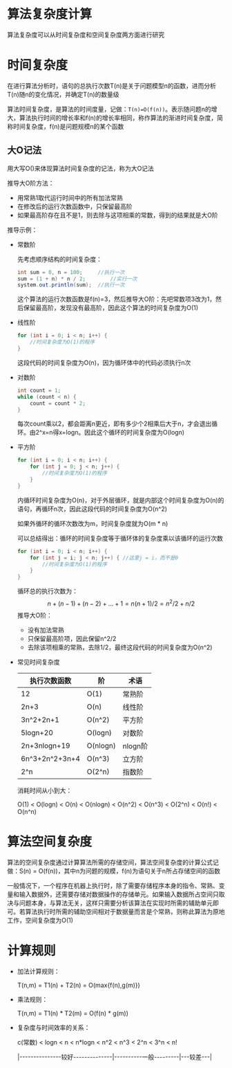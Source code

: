 # 算法复杂度计算

算法复杂度可以从时间复杂度和空间复杂度两方面进行研究

# 时间复杂度

在进行算法分析时，语句的总执行次数T(n)是关于问题模型n的函数，进而分析T(n)随n的变化情况，并确定T(n)的数量级

算法时间复杂度，是算法的时间度量，记做：`T(n)=O(f(n))`。表示随问题n的增大，算法执行时间的增长率和f(n)的增长率相同，称作算法的渐进时间复杂度，简称时间复杂度，f(n)是问题规模n的某个函数

## 大O记法

用大写O()来体现算法时间复杂度的记法，称为大O记法

推导大O阶方法：

- 用常熟1取代运行时间中的所有加法常熟
- 在修改后的运行次数函数中，只保留最高阶
- 如果最高阶存在且不是1，则去除与这项相乘的常数，得到的结果就是大O阶

推导示例：

- 常数阶

  先考虑顺序结构的时间复杂度：

  ```java
  int sum = 0, n = 100;		//执行一次
  sum = (1 + n) * n / 2;		//实行一次
  system.out.println(sum);	//执行一次
  ```

  这个算法的运行次数函数是f(n)=3，然后推导大O阶：先吧常数项3改为1，然后保留最高阶，发现没有最高阶，因此这个算法的时间复杂度为O(1)

- 线性阶

  ```java
  for (int i = 0; i < n; i++) {
      //时间复杂度为O(1)的程序
  }
  ```

  这段代码的时间复杂度为O(n)，因为循环体中的代码必须执行n次

- 对数阶

  ```java
  int count = 1;
  while (count < n) {
      count = count * 2;
  }
  ```

  每次count乘以2，都会距离n更近，即有多少个2相乘后大于n，才会退出循环。由2^x=n得x=logn。因此这个循环的时间复杂度为O(logn)

- 平方阶

  ```java
  for (int i = 0; i < n; i++) {
      for (int j = 0; j < n; j++) {
          //时间复杂度为O(1)的程序
      }
  }
  ```

  内循环时间复杂度为O(n)，对于外层循环，就是内部这个时间复杂度为O(n)的语句，再循环n次，因此这段代码的时间复杂度为O(n^2)

  如果外循环的循环次数改为m，时间复杂度就为O(m * n)

  可以总结得出：循环的时间复杂度等于循环体的复杂度乘以该循环的运行次数

  ```java
  for (int i = 0; i < n; i++) {
      for (int j = i; j < n; j++) { //这里j = i，而不是0
          //时间复杂度为O(1)的程序
      }
  } 
  ```

  循环总的执行次数为：
  $$
  n+(n-1)+(n-2)+…+1=n(n+1)/2=n^2/2+n/2
  $$
  推导大O阶：

  - 没有加法常熟
  - 只保留最高阶项，因此保留n^2/2
  - 去除该项相乘的常熟，去除1/2，最终这段代码的时间复杂度为O(n^2)

- 常见时间复杂度

  | 执行次数函数   | 阶       | 术语    |
  | -------------- | -------- | ------- |
  | 12             | O(1)     | 常熟阶  |
  | 2n+3           | O(n)     | 线性阶  |
  | 3n^2+2n+1      | O(n^2)   | 平方阶  |
  | 5logn+20       | O(logn)  | 对数阶  |
  | 2n+3nlogn+19   | O(nlogn) | nlogn阶 |
  | 6n^3+2n^2+3n+4 | O(n^3)   | 立方阶  |
  | 2^n            | O(2^n)   | 指数阶  |

  消耗时间从小到大：

  O(1) < O(logn) < O(n) < O(nlogn) < O(n^2) < O(n^3) < O(2^n) < O(n!) < O(n^n)

# 算法空间复杂度

算法的空间复杂度通过计算算法所需的存储空间，算法空间复杂度的计算公式记做：S(n) = O(f(n))，其中n为问题的规模，f(n)为语句关于n所占存储空间的函数

一般情况下，一个程序在机器上执行时，除了需要存储程序本身的指令、常熟、变量和输入数据外，还需要存储对数据操作的存储单元。如果输入数据所占空间只取决与问题本身，与算法无关，这样只需要分析该算法在实现时所需的辅助单元即可。若算法执行时所需的辅助空间相对于数据量而言是个常熟，则称此算法为原地工作，空间复杂度为O(1)

# 计算规则

- 加法计算规则：

  T(n,m) = T1(n) + T2(n) = O(max{f(n),g(m)})

- 乘法规则：

  T(n,m) = T1(n) * T2(m) = O(f(n) * g(m))

- 复杂度与时间效率的关系：

  c(常数) < logn < n < n*logn < n^2 < n^3 < 2^n < 3^n < n!

  |---------------较好--------------|----------一般---------|---较差---|
